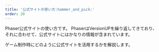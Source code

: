 ```yaml
---
title: '公式サイトの使い方:hammer_and_pick:'
order: 20
---
```


Phaser公式サイトの使い方です。
PhaserはVersionUPを繰り返してきており、
それに合わせて、公式サイトにはかなりの情報が含まれています。

ゲーム制作時にどのように公式サイトを活用するかを解説します。


